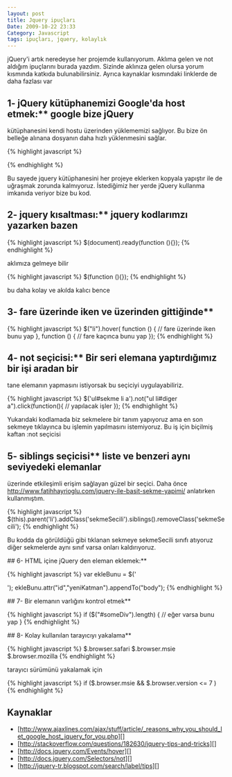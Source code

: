 ```yaml
---
layout: post
title: Jquery ipuçları
Date: 2009-10-22 23:33
Category: Javascript
tags: ipuçları, jquery, kolaylık
---
```


jQuery'i artık neredeyse her projemde kullanıyorum. Aklıma gelen ve not
aldığım ipuçlarını burada yazdım. Sizinde aklınıza gelen olursa yorum
kısmında katkıda bulunabilirsiniz. Ayrıca kaynaklar kısmındaki linklerde
de daha fazlası var

## 1- jQuery kütüphanemizi Google'da host etmek:** google bize jQuery
kütüphanesini kendi hostu üzerinden yüklememizi sağlıyor. Bu bize ön
belleğe alınana dosyanın daha hızlı yüklenmesini sağlar.

{% highlight javascript %}
<script type="text/javascript" src="http://ajax.googleapis.com/ajax/libs/jquery/1.2.6/jquery.min.js"></script>
<script type="text/javascript">
 $(document).ready(function() {
    //isler burada
 });
</script>
{% endhighlight %}

Bu sayede jquery kütüphanesini her projeye eklerken kopyala yapıştır ile
de uğraşmak zorunda kalmıyoruz. İstediğimiz her yerde jQuery kullanma
imkanıda veriyor bize bu kod.

## 2- jquery kısaltması:** jquery kodlarımzı yazarken bazen 

{% highlight javascript %}
$(document).ready(function (){});
{% endhighlight %}

aklımıza gelmeye bilir

{% highlight javascript %}
$(function (){});
{% endhighlight %}

bu daha kolay ve akılda kalıcı bence

## 3- fare üzerinde iken ve üzerinden gittiğinde**

{% highlight javascript %}
$("li").hover( function () {
    // fare üzerinde iken bunu yap
}, function () {
    // fare kaçınca bunu yap
});
{% endhighlight %}

## 4- not seçicisi:** Bir seri elemana yaptırdığımız bir işi aradan bir
tane elemanın yapmasını istiyorsak bu seçiciyi uygulayabiliriz.

{% highlight javascript %}
$('ul#sekme li a').not("ul li#diger a").click(function(){
    // yapılacak işler
});
{% endhighlight %}

Yukarıdaki kodlamada biz sekmelere bir tanım yapıyoruz ama en son
sekmeye tıklayınca bu işlemin yapılmasını istemiyoruz. Bu iş için
biçilmiş kaftan :not seçicisi

## 5- siblings seçicisi** liste ve benzeri aynı seviyedeki elemanlar
üzerinde etkileşimli erişim sağlayan güzel bir seçici. Daha önce
http://www.fatihhayrioglu.com/jquery-ile-basit-sekme-yapimi/ anlatırken
kullanmıştım.

{% highlight javascript %}
$(this).parent('li').addClass('sekmeSecili').siblings().removeClass('sekmeSecili');
{% endhighlight %}

Bu kodda da görüldüğü gibi tıklanan sekmeye sekmeSecili sınıfı atıyoruz
diğer sekmelerde aynı sınıf varsa onları kaldırıyoruz.

## 6- HTML içine jQuery den eleman eklemek:**

{% highlight javascript %}
var ekleBunu = $('<div></div>');
ekleBunu.attr("id","yeniKatman").appendTo("body");
{% endhighlight %}

## 7- Bir elemanın varlığını kontrol etmek**

{% highlight javascript %}
if ($("#someDiv").length) {
    // eğer varsa bunu yap
}
{% endhighlight %}

## 8- Kolay kullanılan tarayıcıyı yakalama**

{% highlight javascript %}
$.browser.safari
$.browser.msie
$.browser.mozilla
{% endhighlight %}

tarayıcı sürümünü yakalamak için

{% highlight javascript %}
if ($.browser.msie && $.browser.version <= 7 ) 
{% endhighlight %}

## Kaynaklar

-   [http://www.ajaxlines.com/ajax/stuff/article/_reasons_why_you_should_let_google_host_jquery_for_you.php][]
-   [http://stackoverflow.com/questions/182630/jquery-tips-and-tricks][]
-   [http://docs.jquery.com/Events/hover][]
-   [http://docs.jquery.com/Selectors/not][]
-   [http://jquery-tr.blogspot.com/search/label/tips][]

  [http://www.ajaxlines.com/ajax/stuff/article/_reasons_why_you_should_let_google_host_jquery_for_you.php]: http://www.ajaxlines.com/ajax/stuff/article/_reasons_why_you_should_let_google_host_jquery_for_you.php
  [http://stackoverflow.com/questions/182630/jquery-tips-and-tricks]: http://stackoverflow.com/questions/182630/jquery-tips-and-tricks
  [http://docs.jquery.com/Events/hover]: http://docs.jquery.com/Events/hover
  [http://docs.jquery.com/Selectors/not]: http://docs.jquery.com/Selectors/not
  [http://jquery-tr.blogspot.com/search/label/tips]: http://jquery-tr.blogspot.com/search/label/tips
